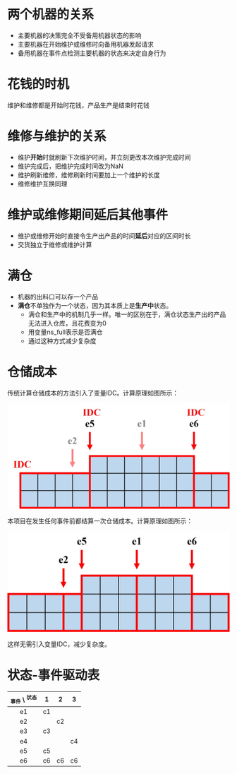 # 两个机器的关系

- 主要机器的决策完全不受备用机器状态的影响
- 主要机器在开始维护或维修时向备用机器发起请求
- 备用机器在事件点检测主要机器的状态来决定自身行为

# 花钱的时机

维护和维修都是开始时花钱，产品生产是结束时花钱

# 维修与维护的关系

- 维护**开始**时就刷新下次维护时间，并立刻更改本次维护完成时间
- 维护完成后，把维护完成时间改为NaN
- 维护刷新维修，维修刷新时间要加上一个维护的长度
- 维修维护互换同理

# 维护或维修期间延后其他事件

- 维护或维修开始时直接令生产出产品的时间**延后**对应的区间时长
- 交货独立于维修或维护计算

# 满仓

- 机器的出料口可以存一个产品
- **满仓**不单独作为一个状态，因为其本质上是**生产中**状态。
  - 满仓和生产中的机制几乎一样。唯一的区别在于，满仓状态生产出的产品无法进入仓库，且花费变为0
  - 用变量ns_full表示是否满仓
  - 通过这种方式减少复杂度

# 仓储成本

传统计算仓储成本的方法引入了变量IDC。计算原理如图所示：

![](img/仓储成本-原始.jpg)

本项目在发生任何事件前都结算一次仓储成本。计算原理如图所示：

![](img/仓储成本-改进.jpg)

这样无需引入变量IDC，减少复杂度。

# 状态-事件驱动表

| <sub>事件</sub> \ <sup>状态</sup> |   1   |   2   |   3   |
| :-------------------------------: | :---: | :---: | :---: |
|                e1                 |  c1   |       |       |
|                e2                 |       |  c2   |       |
|                e3                 |  c3   |       |       |
|                e4                 |       |       |  c4   |
|                e5                 |  c5   |       |       |
|                e6                 |  c6   |  c6   |  c6   |

